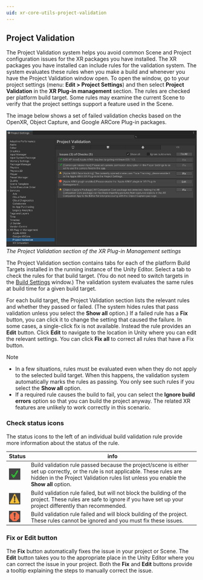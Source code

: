 ```yaml
---
uid: xr-core-utils-project-validation
---
```

## Project Validation

The Project Validation system helps you avoid common Scene and Project configuration issues for the XR packages you have installed. The XR packages you have installed can include rules for the validation system. The system evaluates these rules when you make a build and whenever you have the Project Validation window open. To open the window, go to your project settings (menu: **Edit &gt; Project Settings**) and then select **Project Validation** in the **XR Plug-in management** section. The rules are checked per platform build target. Some rules may examine the current Scene to verify that the project settings support a feature used in the Scene. 

The image below shows a set of failed validation checks based on the OpenXR, Object Capture, and Google ARCore Plug-in packages.

![Project Validation display](images/ProjectValidation/project-settings-validation.png)<br />*The Project Validation section of the XR Plug-in Management settings*

The Project Validation section contains tabs for each of the platform Build Targets installed in the running instance of the Unity Editor. Select a tab to check the rules for that build target. (You do not need to switch targets in the [Build Settings](xref:BuildSettings) window.) The validation system evaluates the same rules at build time for a given build target.

For each build target, the Project Validation section lists the relevant rules and whether they passed or failed. (The system hides rules that pass validation unless you select the **Show all** option.) If a failed rule has a **Fix** button, you can click it to change the setting that caused the failure. In some cases, a single-click fix is not available. Instead the rule provides an **Edit** button. Click **Edit** to navigate to the location in Unity where you can edit the relevant settings. You can click **Fix all** to correct all rules that have a Fix button. 

> [!NOTE]
> * In a few situations, rules must be evaluated even when they do not apply to the selected build target. When this happens, the validation system automatically marks the rules as passing. You only see such rules if you select the **Show all** option.
> * If a required rule causes the build to fail, you can select the **Ignore build errors** option so that you can build the project anyway. The related XR features are unlikely to work correctly in this scenario.

### Check status icons

The status icons to the left of an individual build validation rule provide more information about the status of the rule.

| Status                                                              | info |
|---------------------------------------------------------------------| ----------- |
| ![success](images/ProjectValidation/project-validation-success.png) | Build validation rule passed because the project/scene is either set up correctly, or the rule is not applicable. These rules are hidden in the Project Validation rules list unless you enable the **Show all** option. |
| ![warning](images/ProjectValidation/project-validation-warning.png) | Build validation rule failed, but will not block the building of the project. These rules are safe to ignore if you have set up your project differently than recommended. |
| ![error](images/ProjectValidation/project-validation-error.png)   | Build validation rule failed and will block building of the project. These rules cannot be ignored and you must fix these issues. |

### Fix or Edit button

The **Fix** button automatically fixes the issue in your project or Scene. The **Edit** button takes you to the appropriate place in the Unity Editor where you can correct the issue in your project. Both the **Fix** and **Edit** buttons provide a tooltip explaining the steps to manually correct the issue.

